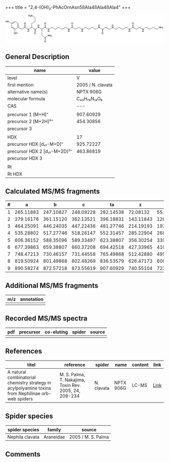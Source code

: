 +++
title = "2,4-(OH)₂-PhAcOrnAsn5ßAla4ßAla4ßAla4"
+++

![](/img/2-4-OH2-PhAcOrnAsn5bAla4bAla4bAla4.png)

## General Description

| name                         | value             |
|------------------------------|-------------------|
| level                        | V                 |
| first mention                | 2005 / N. clavata |
| alternative name(s)          | NPTX 906G         |
| molecular formula            | C₄₃H₇₈N₁₂O₉       |
| CAS                          | ---               |
|                              |                   |
| precursor 1 [M+H]⁺           | 907.60929         |
| precursor 2 [M+2H]²⁺         | 454.30856         |
| precursor 3                  |                   |
|                              |                   |
| HDX                          | 17                |
| precursor HDX   [d₁₇-M+D]⁺   | 925.72227         |
| precursor HDX 2 [d₁₇-M+2D]²⁺ | 463.86819         |
| precursor HDX 3              |                   |
|                              |                   |
| Rt                           |                   |
| Rt HDX                       |                   |

## Calculated MS/MS fragments

| # | a         | b         | c         | ta        | z         | y         | tz        |
|---|-----------|-----------|-----------|-----------|-----------|-----------|-----------|
| 1 | 265.11883 | 247.10827 | 248.09228 | 282.14538 | 72.08132  | 55.05477  | 89.10787  |
| 2 | 379.16176 | 361.15120 | 362.13521 | 396.18831 | 143.11843 | 126.09188 | 160.14498 |
| 3 | 464.25091 | 446.24035 | 447.22436 | 481.27746 | 214.19193 | 197.16538 | 231.21848 |
| 4 | 535.28802 | 517.27746 | 518.26147 | 552.31457 | 285.22904 | 268.20249 | 302.25559 |
| 5 | 606.36152 | 588.35096 | 589.33497 | 623.38807 | 356.30254 | 339.27599 | 373.32909 |
| 6 | 677.39863 | 659.38807 | 660.37208 | 694.42518 | 427.33965 | 410.31310 | 444.36620 |
| 7 | 748.47213 | 730.46157 | 731.44558 | 765.49868 | 512.42880 | 495.40225 | 529.45535 |
| 8 | 819.50924 | 801.49868 | 802.48269 | 836.53579 | 626.47173 | 609.44518 | 643.49828 |
| 9 | 890.58274 | 872.57218 | 873.55619 | 907.60929 | 740.55104 | 723.52449 | 757.57759 |

## Additional MS/MS fragments

| m/z       | annotation |
|-----------|------------|
|           |            |

## Recorded MS/MS spectra

| pdf | precursor | co-eluting | spider    | source                              |
|-----|-----------|------------|-----------|-------------------------------------|
|     |           |            |           |                                     |

## References

| titel                                                                                              | reference                                              | spider     | name      | content | link                                                              |
|----------------------------------------------------------------------------------------------------|--------------------------------------------------------|------------|-----------|---------|-------------------------------------------------------------------|
| A natural combinatorial chemistry strategy in acylpolyamine toxins from Nephilinae orb-web spiders | M. S. Palma, T. Nakajima, Toxin Rev. 2005, 24, 209-234 | N. clavata | NPTX 906G | LC-MS   | [Link](https://www.tandfonline.com/doi/abs/10.1081/TXR-200057857) |

## Spider species

| spider species  | family    | source             |
|-----------------|-----------|--------------------|
| Nephila clavata | Araneidae | 2005 / M. S. Palma |

## Comments